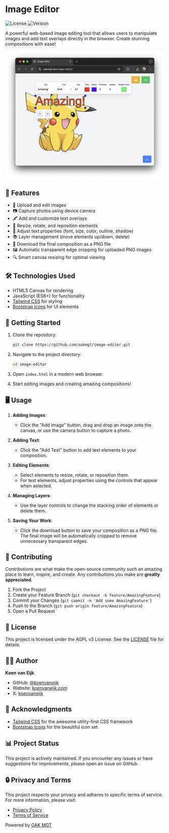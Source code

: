 # Image Editor

![License](https://img.shields.io/badge/license-AGPL--3.0-blue.svg)
![Version](https://img.shields.io/badge/version-1.1.0-green.svg)

A powerful web-based image editing tool that allows users to manipulate images and add text overlays directly in the browser. Create stunning compositions with ease!

![Image Editor Screenshot](./screenshot.png)

## 🚀 Features

- 📸 Upload and edit images
- 📷 Capture photos using device camera
- 🖋 Add and customize text overlays
- 🔄 Resize, rotate, and reposition elements
- 🎨 Adjust text properties (font, size, color, outline, shadow)
- 📚 Layer management (move elements up/down, delete)
- 💾 Download the final composition as a PNG file
- 🖼️ Automatic transparent edge cropping for uploaded PNG images
- 🔍 Smart canvas resizing for optimal viewing

## 🛠 Technologies Used

- HTML5 Canvas for rendering
- JavaScript (ES6+) for functionality
- [Tailwind CSS](https://tailwindcss.com/) for styling
- [Bootstrap Icons](https://icons.getbootstrap.com/) for UI elements

## 🏁 Getting Started

1. Clone the repository:
   ```bash
   git clone https://github.com/oakmgt/image-editor.git
   ```

2. Navigate to the project directory:
   ```bash
   cd image-editor
   ```

3. Open `index.html` in a modern web browser.

4. Start editing images and creating amazing compositions!

## 🖥 Usage

1. **Adding Images**: 
   - Click the "Add Image" button, drag and drop an image onto the canvas, or use the camera button to capture a photo.

2. **Adding Text**: 
   - Click the "Add Text" button to add text elements to your composition.

3. **Editing Elements**:
   - Select elements to resize, rotate, or reposition them.
   - For text elements, adjust properties using the controls that appear when selected.

4. **Managing Layers**:
   - Use the layer controls to change the stacking order of elements or delete them.

5. **Saving Your Work**:
   - Click the download button to save your composition as a PNG file. The final image will be automatically cropped to remove unnecessary transparent edges.

## 🤝 Contributing

Contributions are what make the open-source community such an amazing place to learn, inspire, and create. Any contributions you make are **greatly appreciated**.

1. Fork the Project
2. Create your Feature Branch (`git checkout -b feature/AmazingFeature`)
3. Commit your Changes (`git commit -m 'Add some AmazingFeature'`)
4. Push to the Branch (`git push origin feature/AmazingFeature`)
5. Open a Pull Request

## 📜 License

This project is licensed under the AGPL v3 License. See the [LICENSE](LICENSE) file for details.

## 👨‍💻 Author

**Koen van Eijk**

- GitHub: [@koenvaneijk](https://github.com/koenvaneijk)
- Website: [koenvaneijk.com](https://koenvaneijk.com)
- X: [koenvaneijk](https://x.com/koenvaneijk)

## 🙏 Acknowledgments

- [Tailwind CSS](https://tailwindcss.com/) for the awesome utility-first CSS framework
- [Bootstrap Icons](https://icons.getbootstrap.com/) for the beautiful icon set

## 📊 Project Status

This project is actively maintained. If you encounter any issues or have suggestions for improvements, please open an issue on GitHub.

## 🔒 Privacy and Terms

This project respects your privacy and adheres to specific terms of service. For more information, please visit:

- [Privacy Policy](https://oakmgt.be/privacy)
- [Terms of Service](https://oakmgt.be/tos)

Powered by [OAK MGT](https://oakmgt.be)

